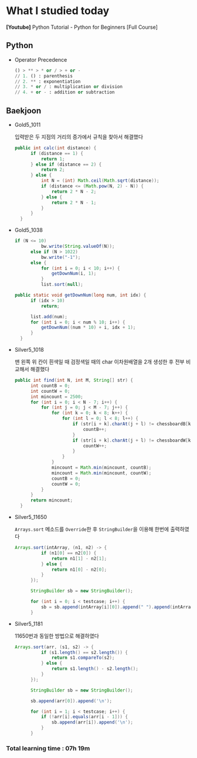 <h1>What I studied today</h1>

<strong>[Youtube]</strong> Python Tutorial - Python for Beginners [Full Course]

<h2>Python</h2>

* Operator Precedence

  ```python
  () > ** > * or / > + or -
  // 1. () : parenthesis
  // 2. ** : exponentiation
  // 3. * or / : multiplication or division
  // 4. + or - : addition or subtraction
  ```

<h2>Baekjoon</h2>

* Gold5_1011

  입력받은 두 지점의 거리의 증가에서 규칙을 찾아서 해결했다

  ```java
  public int calc(int distance) {
  		if (distance == 1) {
  			return 1;
  		} else if (distance == 2) {
  			return 2;
  		} else {
  			int N = (int) Math.ceil(Math.sqrt(distance));
  			if (distance <= (Math.pow(N, 2) - N)) {
  				return 2 * N - 2;
  			} else {
  				return 2 * N - 1;
  			}
  		}
  	}
  ```

* Gold5_1038

  ```java
  if (N <= 10)
  			bw.write(String.valueOf(N));
  		else if (N > 1022)
  			bw.write("-1");
  		else {
  			for (int i = 0; i < 10; i++) {
  				getDownNum(i, 1);
  			}
  			list.sort(null);
  
  public static void getDownNum(long num, int idx) {
  		if (idx > 10)
  			return;
  
  		list.add(num);
  		for (int i = 0; i < num % 10; i++) {
  			getDownNum((num * 10) + i, idx + 1);
  		}
  	}
  ```

* Silver5_1018

  맨 왼쪽 위 칸이 흰색일 때 검정색일 때의 char 이차원배열을 2개 생성한 후 전부 비교해서 해결했다

  ```java
  public int find(int N, int M, String[] str) {
  		int countB = 0;
  		int countW = 0;
  		int mincount = 2500;
  		for (int i = 0; i < N - 7; i++) {
  			for (int j = 0; j < M - 7; j++) {
  				for (int k = 0; k < 8; k++) {
  					for (int l = 0; l < 8; l++) {
  						if (str[i + k].charAt(j + l) != chessboardB[k][l]) {
  							countB++;
  						}
  						if (str[i + k].charAt(j + l) != chessboardW[k][l]) {
  							countW++;
  						}
  					}
  				}
  				mincount = Math.min(mincount, countB);
  				mincount = Math.min(mincount, countW);
  				countB = 0;
  				countW = 0;
  			}
  		}
  		return mincount;
  	}
  ```

* Silver5_11650

  ``Arrays.sort`` 메소드를 ``Override``한 후 ``StringBuilder``을 이용해 한번에 출력하였다

  ```java
  Arrays.sort(intArray, (n1, n2) -> {
  			if (n1[0] == n2[0]) {
  				return n1[1] - n2[1];
  			} else {
  				return n1[0] - n2[0];
  			}
  		});
  
  		StringBuilder sb = new StringBuilder();
  
  		for (int i = 0; i < testcase; i++) {
  			sb = sb.append(intArray[i][0]).append(" ").append(intArray[i]				[1]).append('\n');
  		}
  ```

* Silver5_1181

  11650번과 동일한 방법으로 해결하였다

  ```java
  Arrays.sort(arr, (s1, s2) -> {
  			if (s1.length() == s2.length()) {
  				return s1.compareTo(s2);
  			} else {
  				return s1.length() - s2.length();
  			}
  		});
  
  		StringBuilder sb = new StringBuilder();
  
  		sb.append(arr[0]).append('\n');
  
  		for (int i = 1; i < testcase; i++) {
  			if (!arr[i].equals(arr[i - 1])) {
  				sb.append(arr[i]).append('\n');
  			}
  		}
  ```

  



<h3>Total learning time : 07h 19m</h3>









